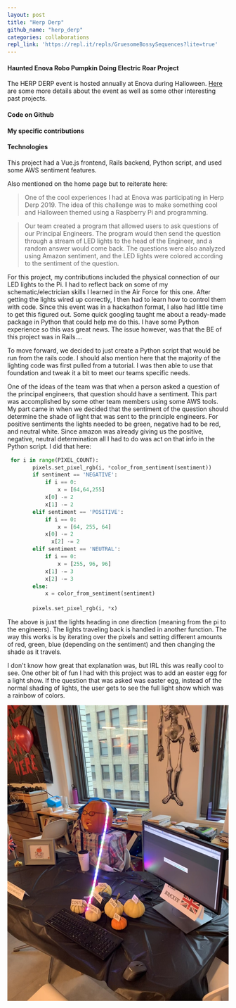 ```yaml
---
layout: post
title: "Herp Derp"
github_name: "herp_derp"
categories: collaborations
repl_link: 'https://repl.it/repls/GruesomeBossySequences?lite=true'
---
```

#### Haunted Enova Robo Pumpkin Doing Electric Roar Project

The HERP DERP event is hosted annually at Enova during Halloween. [Here](https://www.enova.com/blog/enova-halloween-event/) are some more details about the event as well as some other interesting past projects.

#### Code on Github

 <a href="{{ site.data.social-media['github'].href }}{{ site.data.social-media['github'].id }}/{{page.github_name}}" title="{{ site.data.social-media['github'].title }}"><i class="fa {{ site.data.social-media['github'].fa-icon }}"></i></a>
[](https://github.com/garyCoffey/herp_derp)


#### My specific contributions

 <a href="{{ site.data.social-media['github'].href }}{{ site.data.social-media['github'].id }}/{{page.github_name}}/pulls?q=is%3Apr+is%3Aclosed+author%3AgaryCoffey" title="{{ site.data.social-media['github'].title }}"><i class="fa {{ site.data.social-media['github'].fa-icon }}"></i></a>

#### Technologies

This project had a Vue.js frontend, Rails backend, Python script, and used some AWS sentiment features.

Also mentioned on the home page but to reiterate here:

> One of the cool experiences I had at Enova was participating in Herp Derp 2019. The idea of this challenge was to make something cool and Halloween themed using a Raspberry Pi and programming.

> Our team created a program that allowed users to ask questions of our Principal Engineers. The program would then send the question through a stream of LED lights to the head of the Engineer, and a random answer would come back. The questions were also analyzed using Amazon sentiment, and the LED lights were colored according to the sentiment of the question.

For this project, my contributions included the physical connection of our LED lights to the Pi. I had to reflect back on some of my schematic/electrician skills I learned in the Air Force for this one. After getting the lights wired up correctly, I then had to learn how to control them with code. Since this event was in a hackathon format, I also had little time to get this figured out. Some quick googling taught me about a ready-made package in Python that could help me do this. I have some Python experience so this was great news. The issue however, was that the BE of this project was in Rails....

To move forward, we decided to just create a Python script that would be run from the rails code. I should also mention here that the majority of the lighting code was first pulled from a tutorial. I was then able to use that foundation and tweak it a bit to meet our teams specific needs.

One of the ideas of the team was that when a person asked a question of the principal engineers, that question should have a sentiment. This part was accomplished by some other team members using some AWS tools. My part came in when we decided that the sentiment of the question should determine the shade of light that was sent to the principle engineers. For positive sentiments the lights needed to be green, negative had to be red, and neutral white. Since amazon was already giving us the positive, negative, neutral determination all I had to do was act on that info in the Python script. I did that here:

```python
 for i in range(PIXEL_COUNT):
        pixels.set_pixel_rgb(i, *color_from_sentiment(sentiment))
        if sentiment == 'NEGATIVE':
            if i == 0:
                x = [64,64,255]
            x[0] -= 2
            x[1] -= 2
        elif sentiment == 'POSITIVE':
            if i == 0:
                x = [64, 255, 64]
            x[0] -= 2
	          x[2] -= 2
        elif sentiment == 'NEUTRAL':
            if i == 0:
                x = [255, 96, 96]
            x[1] -= 3
            x[2] -= 3
        else:
            x = color_from_sentiment(sentiment)

        pixels.set_pixel_rgb(i, *x)
```

The above is just the lights heading in one direction (meaning from the pi to the engineers). The lights traveling back is handled in another function. The way this works is by iterating over the pixels and setting different amounts of red, green, blue (depending on the sentiment) and then changing the shade as it travels.

I don't know how great that explanation was, but IRL this was really cool to see. One other bit of fun I had with this project was to add an easter egg for a light show. If the question that was asked was easter egg, instead of the normal shading of lights, the user gets to see the full light show which was a rainbow of colors.

![Picture of herp derp project. Fake guy with jackolantern head with led lights connected to computer monitor.](/images/herp_derp.png)

